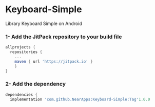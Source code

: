 # Keyboard-Simple
Library Keyboard Simple on Android


### 1- Add the JitPack repository to your build file
```gradle
allprojects {
  repositories {
    ...
    maven { url 'https://jitpack.io' }
	}
}
  ```
  ### 2- Add the dependency
  
  ```gradle
dependencies {
    implementation 'com.github.NearApps:Keyboard-Simple:Tag'1.0.0
  ```
